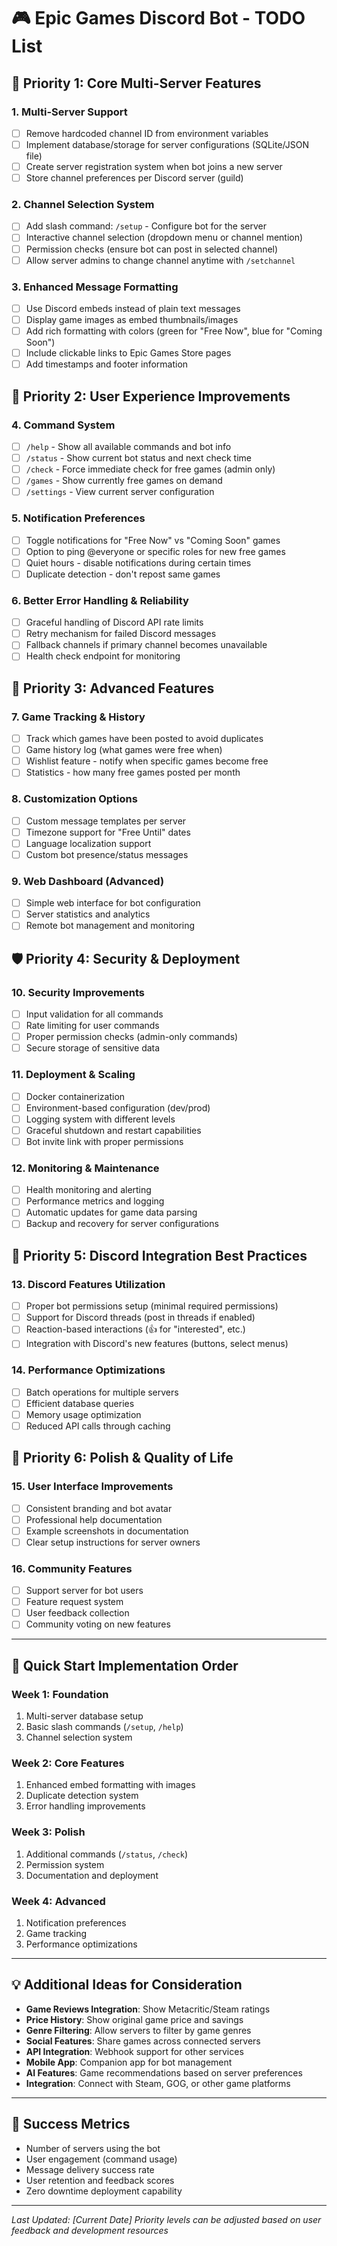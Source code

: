 # 🎮 Epic Games Discord Bot - TODO List

## 🚀 **Priority 1: Core Multi-Server Features**

### 1. **Multi-Server Support**
- [ ] Remove hardcoded channel ID from environment variables
- [ ] Implement database/storage for server configurations (SQLite/JSON file)
- [ ] Create server registration system when bot joins a new server
- [ ] Store channel preferences per Discord server (guild)

### 2. **Channel Selection System**
- [ ] Add slash command: `/setup` - Configure bot for the server
- [ ] Interactive channel selection (dropdown menu or channel mention)
- [ ] Permission checks (ensure bot can post in selected channel)
- [ ] Allow server admins to change channel anytime with `/setchannel`

### 3. **Enhanced Message Formatting**
- [ ] Use Discord embeds instead of plain text messages
- [ ] Display game images as embed thumbnails/images
- [ ] Add rich formatting with colors (green for "Free Now", blue for "Coming Soon")
- [ ] Include clickable links to Epic Games Store pages
- [ ] Add timestamps and footer information

## 🎯 **Priority 2: User Experience Improvements**

### 4. **Command System**
- [ ] `/help` - Show all available commands and bot info
- [ ] `/status` - Show current bot status and next check time
- [ ] `/check` - Force immediate check for free games (admin only)
- [ ] `/games` - Show currently free games on demand
- [ ] `/settings` - View current server configuration

### 5. **Notification Preferences**
- [ ] Toggle notifications for "Free Now" vs "Coming Soon" games
- [ ] Option to ping @everyone or specific roles for new free games
- [ ] Quiet hours - disable notifications during certain times
- [ ] Duplicate detection - don't repost same games

### 6. **Better Error Handling & Reliability**
- [ ] Graceful handling of Discord API rate limits
- [ ] Retry mechanism for failed Discord messages
- [ ] Fallback channels if primary channel becomes unavailable
- [ ] Health check endpoint for monitoring

## 🔧 **Priority 3: Advanced Features**

### 7. **Game Tracking & History**
- [ ] Track which games have been posted to avoid duplicates
- [ ] Game history log (what games were free when)
- [ ] Wishlist feature - notify when specific games become free
- [ ] Statistics - how many free games posted per month

### 8. **Customization Options**
- [ ] Custom message templates per server
- [ ] Timezone support for "Free Until" dates
- [ ] Language localization support
- [ ] Custom bot presence/status messages

### 9. **Web Dashboard (Advanced)**
- [ ] Simple web interface for bot configuration
- [ ] Server statistics and analytics
- [ ] Remote bot management and monitoring

## 🛡️ **Priority 4: Security & Deployment**

### 10. **Security Improvements**
- [ ] Input validation for all commands
- [ ] Rate limiting for user commands
- [ ] Proper permission checks (admin-only commands)
- [ ] Secure storage of sensitive data

### 11. **Deployment & Scaling**
- [ ] Docker containerization
- [ ] Environment-based configuration (dev/prod)
- [ ] Logging system with different levels
- [ ] Graceful shutdown and restart capabilities
- [ ] Bot invite link with proper permissions

### 12. **Monitoring & Maintenance**
- [ ] Health monitoring and alerting
- [ ] Performance metrics and logging
- [ ] Automatic updates for game data parsing
- [ ] Backup and recovery for server configurations

## 📱 **Priority 5: Discord Integration Best Practices**

### 13. **Discord Features Utilization**
- [ ] Proper bot permissions setup (minimal required permissions)
- [ ] Support for Discord threads (post in threads if enabled)
- [ ] Reaction-based interactions (👍 for "interested", etc.)
- [ ] Integration with Discord's new features (buttons, select menus)

### 14. **Performance Optimizations**
- [ ] Batch operations for multiple servers
- [ ] Efficient database queries
- [ ] Memory usage optimization
- [ ] Reduced API calls through caching

## 🎨 **Priority 6: Polish & Quality of Life**

### 15. **User Interface Improvements**
- [ ] Consistent branding and bot avatar
- [ ] Professional help documentation
- [ ] Example screenshots in documentation
- [ ] Clear setup instructions for server owners

### 16. **Community Features**
- [ ] Support server for bot users
- [ ] Feature request system
- [ ] User feedback collection
- [ ] Community voting on new features

---

## 🚀 **Quick Start Implementation Order**

### **Week 1: Foundation**
1. Multi-server database setup
2. Basic slash commands (`/setup`, `/help`)
3. Channel selection system

### **Week 2: Core Features**
1. Enhanced embed formatting with images
2. Duplicate detection system
3. Error handling improvements

### **Week 3: Polish**
1. Additional commands (`/status`, `/check`)
2. Permission system
3. Documentation and deployment

### **Week 4: Advanced**
1. Notification preferences
2. Game tracking
3. Performance optimizations

---

## 💡 **Additional Ideas for Consideration**

- **Game Reviews Integration**: Show Metacritic/Steam ratings
- **Price History**: Show original game price and savings
- **Genre Filtering**: Allow servers to filter by game genres
- **Social Features**: Share games across connected servers
- **API Integration**: Webhook support for other services
- **Mobile App**: Companion app for bot management
- **AI Features**: Game recommendations based on server preferences
- **Integration**: Connect with Steam, GOG, or other game platforms

---

## 🎯 **Success Metrics**
- Number of servers using the bot
- User engagement (command usage)
- Message delivery success rate
- User retention and feedback scores
- Zero downtime deployment capability

---

*Last Updated: [Current Date]*
*Priority levels can be adjusted based on user feedback and development resources*